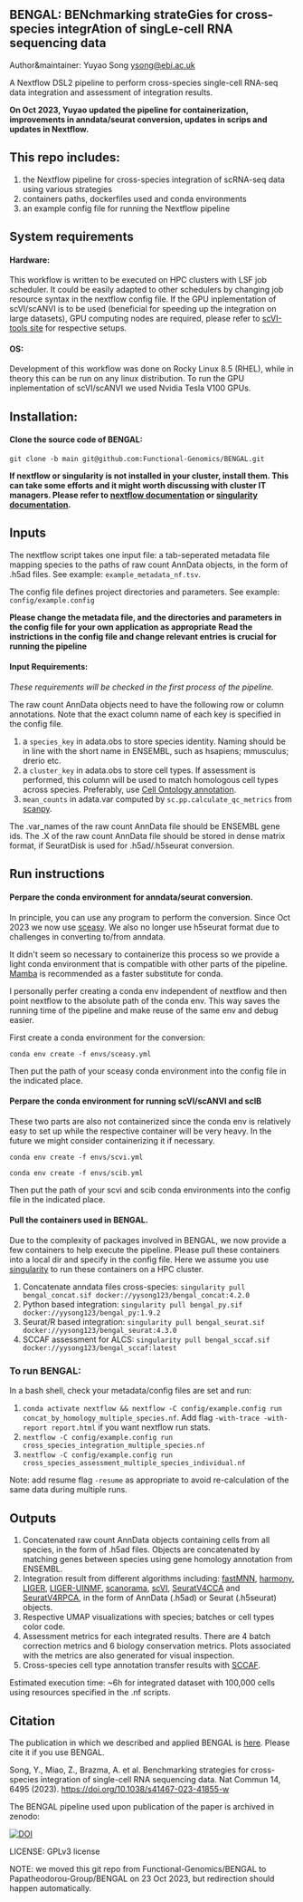 ## BENGAL: BENchmarking strateGies for cross-species integrAtion of singLe-cell RNA sequencing data ##

Author&maintainer: Yuyao Song <ysong@ebi.ac.uk>

A Nextflow DSL2 pipeline to perform cross-species single-cell RNA-seq data integration and assessment of integration results.

**On Oct 2023, Yuyao updated the pipeline for containerization, improvements in anndata/seurat conversion, updates in scrips and updates in Nextflow.**

## This repo includes:

1) the Nextflow pipeline for cross-species integration of scRNA-seq data using various strategies
2) containers paths, dockerfiles used and conda environments
3) an example config file for running the Nextflow pipeline

## System requirements
#### Hardware:
This workflow is written to be executed on HPC clusters with LSF job scheduler. It could be easily adapted to other schedulers by changing job resource syntax in the nextflow config file. If the GPU inplementation of scVI/scANVI is to be used (beneficial for speeding up the integration on large datasets), GPU computing nodes are required, please refer to [scVI-tools site](https://scvi-tools.org/) for respective setups.

#### OS:
Development of this workflow was done on Rocky Linux 8.5 (RHEL), while in theory this can be run on any linux distribution. To run the GPU inplementation of scVI/scANVI we used Nvidia Tesla V100 GPUs. 

## Installation:

#### Clone the source code of BENGAL:
`git clone -b main git@github.com:Functional-Genomics/BENGAL.git`

**If nextflow or singularity is not installed in your cluster, install them. This can take some efforts and it might worth discussing with cluster IT managers. Please refer to [nextflow documentation](https://www.nextflow.io/docs/latest/getstarted.html) or [singularity documentation](https://singularity-tutorial.github.io/01-installation/).** 


## Inputs
The nextflow script takes one input file: a tab-seperated metadata file mapping species to the paths of raw count AnnData objects, in the form of .h5ad files. See example: `example_metadata_nf.tsv`. 

The config file defines project directories and parameters. See example: `config/example.config`

**Please change the metadata file, and the directories and parameters in the config file for your own application as appropriate**
**Read the instrictions in the config file and change relevant entries is crucial for running the pipeline**

#### Input Requirements:
*These requirements will be checked in the first process of the pipeline.*

The raw count AnnData objects need to have the following row or column annotations. Note that the exact column name of each key is specified in the config file.

1) a `species_key` in adata.obs to store species identity. Naming should be in line with the short name in ENSEMBL, such as hsapiens; mmusculus; drerio etc.
2) a `cluster_key` in adata.obs to store cell types. If assessment is performed, this column will be used to match homologous cell types across species. Preferably, use [Cell Ontology annotation](https://obofoundry.org/ontology/cl.html). 
3) `mean_counts` in adata.var computed by `sc.pp.calculate_qc_metrics` from [scanpy](https://github.com/scverse/scanpy).

The .var_names of the raw count AnnData file should be ENSEMBL gene ids.
The .X of the raw count AnnData file should be stored in dense matrix format, if SeuratDisk is used for .h5ad/.h5seurat conversion.


## Run instructions

#### Perpare the conda environment for anndata/seurat conversion. 
In principle, you can use any program to perform the conversion. Since Oct 2023 we now use [sceasy](https://github.com/cellgeni/sceasy). We also no longer use h5seurat format due to challenges in converting to/from anndata. 

It didn't seem so necessary to containerize this process so we provide a light conda environment that is compatible with other parts of the pipeline. [Mamba](https://github.com/mamba-org/mamba) is recommended as a faster substitute for conda. 

I personally perfer creating a conda env independent of nextflow and then point nextflow to the absolute path of the conda env. This way saves the running time of the pipeline and make reuse of the same env and debug easier.

First create a conda environment for the conversion:

`conda env create -f envs/sceasy.yml`

Then put the path of your sceasy conda environment into the config file in the indicated place.

#### Perpare the conda environment for running scVI/scANVI and scIB

These two parts are also not containerized since the conda env is relatively easy to set up while the respective container will be very heavy. In the future we might consider containerizing it if necessary.

`conda env create -f envs/scvi.yml`

`conda env create -f envs/scib.yml`

Then put the path of your scvi and scib conda environments into the config file in the indicated place.

#### Pull the containers used in BENGAL. 
Due to the complexity of packages involved in BENGAL, we now provide a few containers to help execute the pipeline. Please pull these containers into a local dir and specify in the config file. Here we assume you use [singularity](https://sylabs.io/) to run these containers on a HPC cluster.

1. Concatenate anndata files cross-species: `singularity pull bengal_concat.sif docker://yysong123/bengal_concat:4.2.0`
2. Python based integration: `singularity pull bengal_py.sif docker://yysong123/bengal_py:1.9.2`
3. Seurat/R based integration: `singularity pull bengal_seurat.sif docker://yysong123/bengal_seurat:4.3.0`
4. SCCAF assessment for ALCS: `singularity pull bengal_sccaf.sif docker://yysong123/bengal_sccaf:latest` 

### To run BENGAL:
In a bash shell, check your metadata/config files are set and run:

1) `conda activate nextflow && nextflow -C config/example.config run concat_by_homology_multiple_species.nf`. Add flag `-with-trace -with-report report.html` if you want nextflow run stats.
2) `nextflow -C config/example.config run cross_species_integration_multiple_species.nf`
3) `nextflow -C config/example.config run cross_species_assessment_multiple_species_individual.nf`

Note: add resume flag `-resume` as appropriate to avoid re-calculation of the same data during multiple runs.

## Outputs

1) Concatenated raw count AnnData objects containing cells from all species, in the form of .h5ad files. Objects are concatenated by matching genes between species using gene homology annotation from ENSEMBL.  
2) Integration result from different algorithms including: [fastMNN](https://bioconductor.org/packages/release/bioc/html/batchelor.html), [harmony](https://github.com/slowkow/harmonypy), [LIGER](https://github.com/welch-lab/liger), [LIGER-UINMF](https://github.com/welch-lab/liger), [scanorama](https://github.com/brianhie/scanorama), [scVI](https://scvi-tools.org/), [SeuratV4CCA](https://satijalab.org/seurat/) and [SeuratV4RPCA](https://satijalab.org/seurat/), in the form of AnnData (.h5ad) or Seurat (.h5seurat) objects.
3) Respective UMAP visualizations with species; batches or cell types color code.
4) Assessment metrics for each integrated results. There are 4 batch correction metrics and 6 biology conservation metrics. Plots associated with the metrics are also generated for visual inspection. 
5) Cross-species cell type annotation transfer results with [SCCAF](https://github.com/SCCAF/sccaf).

Estimated execution time: ~6h for integrated dataset with 100,000 cells using resources specified in the .nf scripts.

## Citation

The publication in which we described and applied BENGAL is [here](https://www.nature.com/articles/s41467-023-41855-w). Please cite it if you use BENGAL.

Song, Y., Miao, Z., Brazma, A. et al. Benchmarking strategies for cross-species integration of single-cell RNA sequencing data. Nat Commun 14, 6495 (2023). https://doi.org/10.1038/s41467-023-41855-w

The BENGAL pipeline used upon publication of the paper is archived in zenodo:

[![DOI](https://zenodo.org/badge/DOI/10.5281/zenodo.8268784.svg)](https://doi.org/10.5281/zenodo.8268784)

LICENSE: GPLv3 license

NOTE: we moved this git repo from Functional-Genomics/BENGAL to Papatheodorou-Group/BENGAL on 23 Oct 2023, but redirection should happen automatically.
